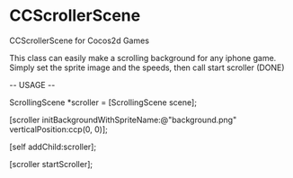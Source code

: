 CCScrollerScene
===============

CCScrollerScene for Cocos2d Games

This class can easily make a scrolling background for any iphone game.
Simply set the sprite image and the speeds, then call start scroller (DONE)

-- USAGE --

ScrollingScene *scroller = [ScrollingScene scene];

[scroller initBackgroundWithSpriteName:@"background.png" verticalPosition:ccp(0, 0)];

[self addChild:scroller];

[scroller startScroller];



